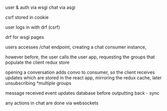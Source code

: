 user & auth via wsgi
chat via asgi

csrf stored in cookie

user logs in with drf (csrf)

drf for wsgi pages

users accesses /chat endpoint, creating a chat consumer instance,

however before, the user calls the user app, requesting the groups that populate the client redux store

opening a conversation adds convo to consumer, so the client receives updates which are stored in the react app, mirroring the redux cache, later unsubscribing
*multiple groups

message received event updates database before outputting back - sync

any actions in chat are done via websockets
